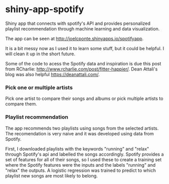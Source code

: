 # shiny-app-spotify
Shiny app that connects with spotify's API and provides personalized playlist recommendation through machine learning and data visualization.

The app can be seen at http://joelcponte.shinyapps.io/spotifyapp.

It is a bit messy now as I used it to learn some stuff, but it could be helpful. I will clean it up in the short future.

Some of the code to acess the Spotify data and inspiration is due this post from RCharlie: http://www.rcharlie.com/post/fitter-happier/. Dean Attali's blog was also helpful https://deanattali.com/.

### Pick one or multiple artists

Pick one artist to compare their songs and albums or pick multiple artists to compare them.

### Playlist recommendation

The app recommends two playlists using songs from the selected artists. The recomendation is very naive and it was developed using data from Spotify.

First, I downloaded playlists with the keywords "running" and "relax" through Spotify's api and labelled the songs accordingly. Spotify provides a set of features for all of their songs, so I used these to create a training set where the Spotify features were the inputs and the labels "running" and "relax" the outputs. A logistic regression was trained to predict to which playlist new songs are most likely to belong.
